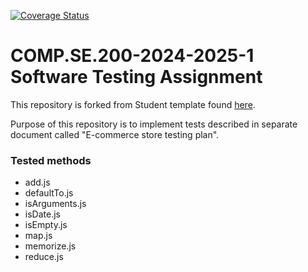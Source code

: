 [![Coverage Status](https://coveralls.io/repos/github/jliima/COMP.SE.200-2024-2025-1/badge.svg)](https://coveralls.io/github/jliima/COMP.SE.200-2024-2025-1)
# COMP.SE.200-2024-2025-1 Software Testing Assignment

This repository is forked from Student template found [here](https://github.com/otula/COMP.SE.200-2024-2025-1).

Purpose of this repository is to implement tests described in separate document called "E-commerce store testing plan".

### Tested methods
- add.js
- defaultTo.js
- isArguments.js
- isDate.js
- isEmpty.js
- map.js
- memorize.js
- reduce.js